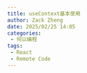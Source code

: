 ```yaml
---
title: useContext基本使用
author: Zack Zheng
date: 2025/02/25 14:05
categories:
 - 何以编程
tags:
 - React
 - Remote Code
---
```


<Suspense>
  <my-codes repo="o-bricks" path="demoCodes/React/react-demo/src/useContextDemo.jsx" lang="js" lazy />
</Suspense>
